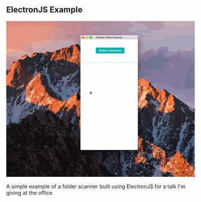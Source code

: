 ElectronJS Example
---------------------
![Alt text](screenshot.gif)

A simple example of a folder scanner built using ElectronJS for a talk I'm giving at the office